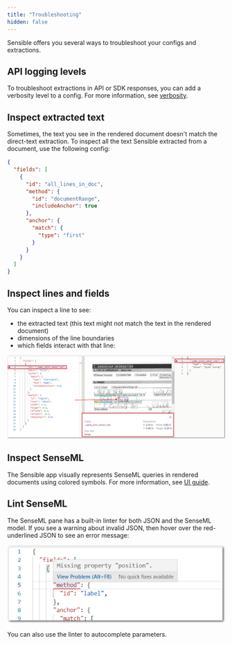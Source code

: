 ```yaml
---
title: "Troubleshooting"
hidden: false
---
```


Sensible offers you several ways to troubleshoot your configs and extractions.

API logging levels
----

To troubleshoot extractions in API or SDK responses, you can add a verbosity level to a config. For more information, see [verbosity](doc:verbosity).


Inspect extracted text
-----

Sometimes, the text you see in the rendered document doesn't match the direct-text extraction. To inspect all the text Sensible extracted from a document, use the following config:

```json
{  
  "fields": [
    {
      "id": "all_lines_in_doc",
      "method": {
        "id": "documentRange",
        "includeAnchor": true
      },
      "anchor": {
        "match": {
          "type": "first"
        }
      }
    }
  ]
}
```

Inspect lines and fields
----

You can inspect a line to see:

- the extracted text (this text might not match the text in the rendered document)
- dimensions of the line boundaries
- which fields interact with that line:

![Click to enlarge](https://raw.githubusercontent.com/sensible-hq/sensible-docs/main/readme-sync/assets/v0/images/final/line_details.png)

Inspect SenseML
-----

The Sensible app visually represents SenseML queries in rendered documents using colored symbols. For more information, see [UI guide](doc:color).

Lint SenseML
----

The SenseML pane has a built-in linter for both JSON and the SenseML model. If you see a warning about  invalid JSON, then hover over the red-underlined JSON to see an error message:

![Click to enlarge](https://raw.githubusercontent.com/sensible-hq/sensible-docs/main/readme-sync/assets/v0/images/final/linter_SenseML.png)

You can also use the linter to autocomplete parameters.




